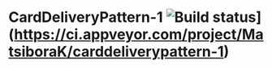 # CardDeliveryPattern-1 ![Build status](https://ci.appveyor.com/api/projects/status/lw0sechil97b3h4y?svg=true)](https://ci.appveyor.com/project/MatsiboraK/carddeliverypattern-1)
